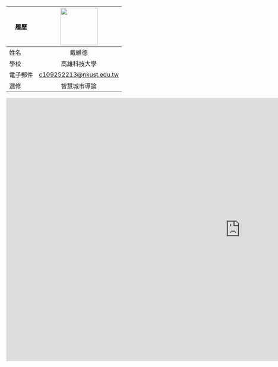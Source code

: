 
|      履歷        |<img src="https://bestfriends.org/sites/default/files/styles/hero_mobile/public/hero-dash/Asana3808_Dashboard_Standard.jpg?h=ebad9ecf&itok=cWevo33k" width=100 height=100/>|
| ---------------- |:-----------------------------:|
| 姓名             | 戴維德                  |
| 學校             | 高雄科技大學                  |
| 電子郵件         | c109252213@nkust.edu.tw          |
| 選修             | 智慧城市導論                  |
<iframe width="1259" height="708" src="https://www.youtube.com/embed/Owke6Quk7T0" title="台灣地震監視(地震速報、強震即時警報)" frameborder="0" allow="accelerometer; autoplay; clipboard-write; encrypted-media; gyroscope; picture-in-picture; web-share" referrerpolicy="strict-origin-when-cross-origin" allowfullscreen></iframe>

